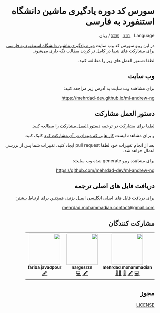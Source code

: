<div dir=rtl align="right">

# سورس کد دوره یادگیری ماشین دانشگاه استنفورد به فارسی

[🇬🇧](https://github.com/mehrdad-dev/ml-andrew-ng-code/blob/master/README-EN.md) &nbsp;
[🇮🇷](https://github.com/mehrdad-dev/ml-andrew-ng-code/blob/master/README.md) &nbsp;
 Language / زبان

در این ریپو سورس کد وب سایت [دوره یادگیری ماشین دانشگاه استنفورد به فارسی ](https://mehrdad-dev.github.io/ml-andrew-ng
)  برای مشارکت های شما در کامل تر کردن مطالب نگه داری می‌شود.

لطفا دستور العمل های زیر را مطالعه کنید.

## وب سایت
برای مشاهده وب سایت به آدرس زیر مراجعه کنید:

https://mehrdad-dev.github.io/ml-andrew-ng


## دستور العمل مشارکت
لطفا برای مشارکت در ترجمه  [دستور العمل مشارکت](https://github.com/mehrdad-dev/ml-andrew-ng-code/wiki/%D9%85%D8%B4%D8%A7%D8%B1%DA%A9%D8%AA)
 را مطالعه کنید.


و برای مشاهده لیست [کار هایی که میتوان در آن مشارکت کرد](https://github.com/mehrdad-dev/ml-andrew-ng-code/wiki/%DA%A9%D8%A7%D8%B1-%D9%87%D8%A7%DB%8C%DB%8C-%DA%A9%D9%87-%D9%85%DB%8C%D8%AA%D9%88%D8%A7%D9%86-%D8%AF%D8%B1-%D8%A2%D9%86-%D9%85%D8%B4%D8%A7%D8%B1%DA%A9%D8%AA-%DA%A9%D8%B1%D8%AF)
کلیک کنید.

بعد از انجام تغییرات خود لطفا pull request ایجاد کنید،
تغییرات شما پس از بررسی اعمال خواهد شد.

برای مشاهده ریپو generate شده وب سایت:

https://github.com/mehrdad-dev/ml-andrew-ng

## دریافت فایل های اصلی ترجمه

برای دریافت فایل های اصلی انگلیسی ایمیل بزنید، همچنین برای ارتباط بیشتر:

[mehrdad.mohammadian.contact@gmail.com](mailto:mehrdad.mohammadian.contact@gmail.com)

## مشارکت کنندگان
<table>
  <tr>
    <td align="center"><a href="https://github.com/mehrdad-dev"><img src="https://avatars2.githubusercontent.com/u/40211374?v=4" width="100px;" alt=""/><br /><sub><b>mehrdad mohammadian</b></sub></a><br /><a href="https://github.com/mehrdad-dev/ml-andrew-ng-code/commits?author=mehrdad-dev" title="Code">💻</a> <a href="#content-mehrdad-dev" title="Content">🖋</a> <a href="https://github.com/mehrdad-dev/ml-andrew-ng-code/pulls?q=is%3Apr+reviewed-by%3Amehrdad-dev" title="Reviewed Pull Requests">👀</a> <a href="" title="mentoring">🧑‍🏫 </a> </td>
    <td align="center"><a href="http://nargesrzn.github.io/my-website"><img src="https://avatars3.githubusercontent.com/u/59249853?v=4" width="100px;" alt=""/><br /><sub><b>nargesrzn</b></sub></a><br /><a href="#" title="Content">🖋</a> <a href="https://github.com/mehrdad-dev/ml-andrew-ng-code/commits?author=nargesrzn" title="Code">💻</a> </td>
    <td align="center"><a href="https://github.com/faribajpr"><img src="https://avatars3.githubusercontent.com/u/33823943?s=400&v=4" width="100px;" alt=""/><br /><sub><b>fariba javadpour</b></sub></a><br /><a href="#" title="Content">🖋</a></td>
  </tr>
</table>


## مجوز
[LICENSE](https://github.com/mehrdad-dev/ml-andrew-ng-code/blob/master/LICENSE)


</div>
